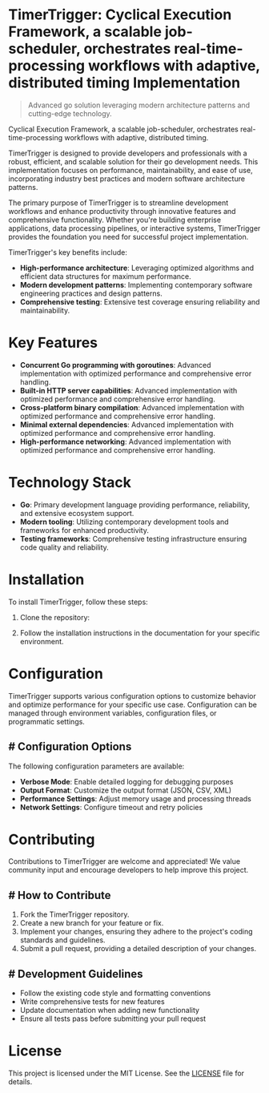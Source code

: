 <!-- fallback_TimerTrigger_20251015203242_25482 -->

# TimerTrigger: Cyclical Execution Framework, a scalable job-scheduler, orchestrates real-time-processing workflows with adaptive, distributed timing Implementation
> Advanced go solution leveraging modern architecture patterns and cutting-edge technology.

Cyclical Execution Framework, a scalable job-scheduler, orchestrates real-time-processing workflows with adaptive, distributed timing.

TimerTrigger is designed to provide developers and professionals with a robust, efficient, and scalable solution for their go development needs. This implementation focuses on performance, maintainability, and ease of use, incorporating industry best practices and modern software architecture patterns.

The primary purpose of TimerTrigger is to streamline development workflows and enhance productivity through innovative features and comprehensive functionality. Whether you're building enterprise applications, data processing pipelines, or interactive systems, TimerTrigger provides the foundation you need for successful project implementation.

TimerTrigger's key benefits include:

* **High-performance architecture**: Leveraging optimized algorithms and efficient data structures for maximum performance.
* **Modern development patterns**: Implementing contemporary software engineering practices and design patterns.
* **Comprehensive testing**: Extensive test coverage ensuring reliability and maintainability.

# Key Features

* **Concurrent Go programming with goroutines**: Advanced implementation with optimized performance and comprehensive error handling.
* **Built-in HTTP server capabilities**: Advanced implementation with optimized performance and comprehensive error handling.
* **Cross-platform binary compilation**: Advanced implementation with optimized performance and comprehensive error handling.
* **Minimal external dependencies**: Advanced implementation with optimized performance and comprehensive error handling.
* **High-performance networking**: Advanced implementation with optimized performance and comprehensive error handling.

# Technology Stack

* **Go**: Primary development language providing performance, reliability, and extensive ecosystem support.
* **Modern tooling**: Utilizing contemporary development tools and frameworks for enhanced productivity.
* **Testing frameworks**: Comprehensive testing infrastructure ensuring code quality and reliability.

# Installation

To install TimerTrigger, follow these steps:

1. Clone the repository:


2. Follow the installation instructions in the documentation for your specific environment.

# Configuration

TimerTrigger supports various configuration options to customize behavior and optimize performance for your specific use case. Configuration can be managed through environment variables, configuration files, or programmatic settings.

## # Configuration Options

The following configuration parameters are available:

* **Verbose Mode**: Enable detailed logging for debugging purposes
* **Output Format**: Customize the output format (JSON, CSV, XML)
* **Performance Settings**: Adjust memory usage and processing threads
* **Network Settings**: Configure timeout and retry policies

# Contributing

Contributions to TimerTrigger are welcome and appreciated! We value community input and encourage developers to help improve this project.

## # How to Contribute

1. Fork the TimerTrigger repository.
2. Create a new branch for your feature or fix.
3. Implement your changes, ensuring they adhere to the project's coding standards and guidelines.
4. Submit a pull request, providing a detailed description of your changes.

## # Development Guidelines

* Follow the existing code style and formatting conventions
* Write comprehensive tests for new features
* Update documentation when adding new functionality
* Ensure all tests pass before submitting your pull request

# License

This project is licensed under the MIT License. See the [LICENSE](https://github.com/lisaantal/TimerTrigger/blob/main/LICENSE) file for details.
